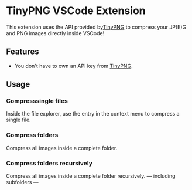 # TinyPNG VSCode Extension

This extension uses the API provided by[TinyPNG](https://tinypng.com) to compress your JP(E)G and PNG images directly inside VSCode!

## Features

- You don't have to own an API key from [TinyPNG](https://tinypng.com).

## Usage

### Compresssingle files

Inside the file explorer, use the entry in the context menu to compress a single file.

### Compress folders

Compress all images inside a complete folder.

### Compress folders recursively

Compress all images inside a complete folder recursively. — including subfolders —
